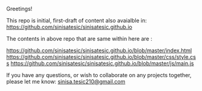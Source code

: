 Greetings!

This repo is initial, first-draft of content also avaialble in: https://github.com/sinisatesic/sinisatesic.github.io

The contents in above repo that are same within here are :

https://github.com/sinisatesic/sinisatesic.github.io/blob/master/index.html
https://github.com/sinisatesic/sinisatesic.github.io/blob/master/css/style.css
https://github.com/sinisatesic/sinisatesic.github.io/blob/master/js/main.js

If you have any questions, or wish to collaborate on any projects together, please let me know:
sinisa.tesic210@gmail.com
